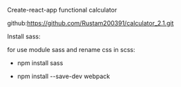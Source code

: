 Create-react-app functional calculator

github:https://github.com/Rustam200391/calculator_2.1.git

Install sass:


for use module sass and rename css in scss:

- npm install sass

- npm install --save-dev webpack
